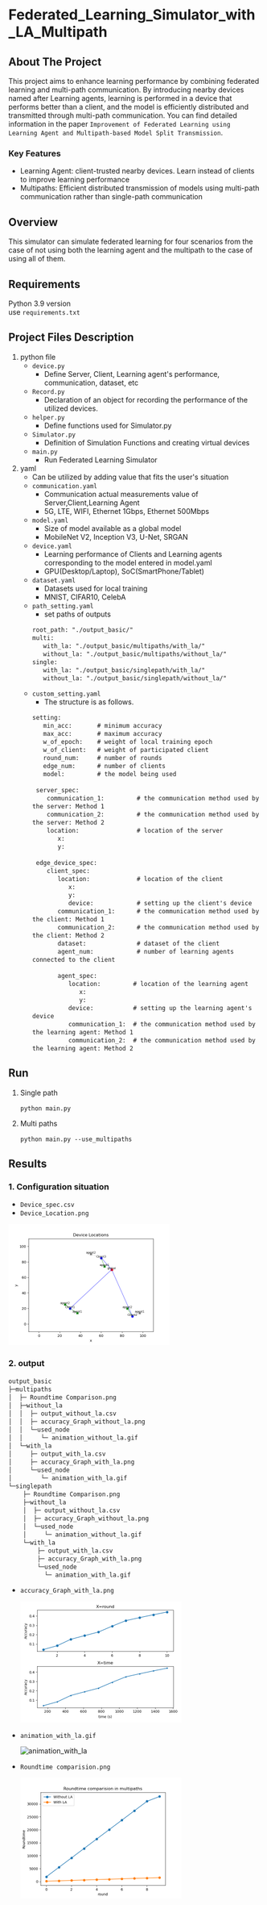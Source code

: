 # Federated_Learning_Simulator_with_LA_Multipath
## About The Project
This project aims to enhance learning performance by combining federated learning and multi-path communication.
By introducing nearby devices named after Learning agents, learning is performed in a device that performs better than a client, and the model is efficiently distributed and transmitted through multi-path communication.
You can find detailed information in the paper `Improvement of Federated Learning using Learning Agent and Multipath-based Model Split Transmission`. 
### Key Features
- Learning Agent: client-trusted nearby devices. Learn instead of clients to improve learning performance
- Multipaths: Efficient distributed transmission of models using multi-path communication rather than single-path communication
## Overview
This simulator can simulate federated learning for four scenarios from the case of not using both the learning agent and the multipath to the case of using all of them.
## Requirements
Python 3.9 version  
use `requirements.txt`
## Project Files Description 
1. python file
   - `device.py`
     - Define Server, Client, Learning agent's performance, communication, dataset, etc
   - `Record.py`
      - Declaration of an object for recording the performance of the utilized devices. 
   - `helper.py`
      - Define functions used for Simulator.py
   - `Simulator.py`
      - Definition of Simulation Functions and creating virtual devices
   - `main.py`
      - Run Federated Learning Simulator
2. yaml
   - Can be utilized by adding value that fits the user's situation
   - `communication.yaml`
     - Communication actual measurements value of Server,Client,Learning Agent
     - 5G, LTE, WIFI, Ethernet 1Gbps, Ethernet 500Mbps
   - `model.yaml`
      - Size of model available as a global model
      - MobileNet V2, Inception V3, U-Net, SRGAN
   - `device.yaml`
      - Learning performance of Clients and Learning agents corresponding to the model entered in model.yaml
      - GPU(Desktop/Laptop), SoC(SmartPhone/Tablet)
   - `dataset.yaml`
      - Datasets used for local training
      - MNIST, CIFAR10, CelebA
   - `path_setting.yaml`
     - set paths of outputs
     ```
     root_path: "./output_basic/"
     multi:
        with_la: "./output_basic/multipaths/with_la/"
        without_la: "./output_basic/multipaths/without_la/"
     single:
        with_la: "./output_basic/singlepath/with_la/"
        without_la: "./output_basic/singlepath/without_la/"
     ```
   - `custom_setting.yaml`
      - The structure is as follows.
     ```
     setting:
        min_acc:       # minimum accuracy  
        max_acc:       # maximum accuracy  
        w_of_epoch:    # weight of local training epoch  
        w_of_client:   # weight of participated client  
        round_num:     # number of rounds
        edge_num:      # number of clients  
        model:         # the model being used  

      server_spec:
         communication_1:         # the communication method used by the server: Method 1
         communication_2:         # the communication method used by the server: Method 2
         location:                # location of the server
            x: 
            y: 
     
      edge_device_spec:
         client_spec:
            location:             # location of the client
               x: 
               y: 
               device:            # setting up the client's device 
            communication_1:      # the communication method used by the client: Method 1
            communication_2:      # the communication method used by the client: Method 2
            dataset:              # dataset of the client
            agent_num:            # number of learning agents connected to the client
     
            agent_spec:
               location:         # location of the learning agent
                  x: 
                  y:
               device:           # setting up the learning agent's device
               communication_1:  # the communication method used by the learning agent: Method 1
               communication_2:  # the communication method used by the learning agent: Method 2
     ```
## Run
1. Single path
   ```
   python main.py
   ```
2. Multi paths
   ```
   python main.py --use_multipaths
   ```
## Results
### 1. Configuration situation
 - `Device_spec.csv`
 - `Device_Location.png`
 <img src="output_basic/Device_Location.png" width="320" height="240"/>
   
### 2. output
```
output_basic
├─multipaths
│  ├─ Roundtime Comparison.png
│  ├─without_la
│  │  ├─ output_without_la.csv
│  │  ├─ accuracy_Graph_without_la.png
│  │  └─used_node
│  │     └─ animation_without_la.gif
│  └─with_la
│     ├─ output_with_la.csv
│     ├─ accuracy_Graph_with_la.png
│     └─used_node
│        └─ animation_with_la.gif
└─singlepath
    ├─ Roundtime Comparison.png
    ├─without_la
    │  ├─ output_without_la.csv
    │  ├─ accuracy_Graph_without_la.png
    │  └─used_node
    │     └─ animation_without_la.gif
    └─with_la
        ├─ output_with_la.csv
        ├─ accuracy_Graph_with_la.png
        └─used_node
          └─ animation_with_la.gif
```
- `accuracy_Graph_with_la.png`

  <img src="output_basic/multipaths/with_la/accuracy_Graph_with_la.png" width="320" height="240"/>
- `animation_with_la.gif`
     
  ![animation_with_la](https://github.com/INC-Research-Laboratory/Federated_Learning_Simulator_with_LA_Multipath/assets/73013625/71a635df-796d-4527-94bc-e5ee54bc44f7)
- `Roundtime comparision.png`

  <img src="output_basic/multipaths/Roundtime comparision.png" width="320" height="240"/>
